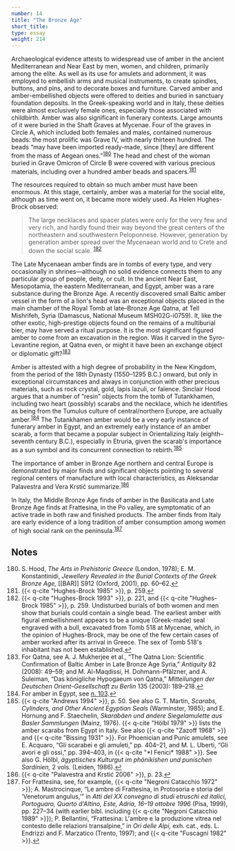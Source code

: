 ```yaml
---
number: 14
title: "The Bronze Age"
short_title:
type: essay
weight: 214
---
```

Archaeological evidence attests to widespread use of amber in the ancient Mediterranean and Near East by men, women, and children, primarily among the elite. As well as its use for amulets and adornment, it was employed to embellish arms and musical instruments, to create spindles, buttons, and pins, and to decorate boxes and furniture. Carved amber and amber-embellished objects were offered to deities and buried in sanctuary foundation deposits. In the Greek-speaking world and in Italy, these deities were almost exclusively female ones, especially those associated with childbirth. Amber was also significant in funerary contexts. Large amounts of it were buried in the Shaft Graves at Mycenae. Four of the graves in Circle A, which included both females and males, contained numerous beads: the most prolific was Grave IV, with nearly thirteen hundred. The beads “may have been imported ready-made, since [they] are different from the mass of Aegean ones.”<sup class="footnote-ref" id="fnref:180"><a href="#fn:180" rel="footnote">180</a></sup> The head and chest of the woman buried in Grave Omicron of Circle B were covered with various precious materials, including over a hundred amber beads and spacers.<sup class="footnote-ref" id="fnref:181"><a href="#fn:181" rel="footnote">181</a></sup>

The resources required to obtain so much amber must have been enormous. At this stage, certainly, amber was a material for the social elite, although as time went on, it became more widely used. As Helen Hughes-Brock observed:

> The large necklaces and spacer plates were only for the very few and very rich, and hardly found their way beyond the great centers of the northeastern and southwestern Peloponnese. However, generation by generation amber spread over the Mycenaean world and to Crete and down the social scale. <sup class="footnote-ref" id="fnref:182"><a href="#fn:182" rel="footnote">182</a></sup>

The Late Mycenaean amber finds are in tombs of every type, and very occasionally in shrines—although no solid evidence connects them to any particular group of people, deity, or cult. In the ancient Near East, Mesopotamia, the eastern Mediterranean, and Egypt, amber was a rare substance during the Bronze Age. A recently discovered small Baltic amber vessel in the form of a lion's head was an exceptional objects placed in the main chamber of the Royal Tomb at late–Bronze Age Qatna, at Tell Mishrifeh, Syria (Damascus, National Museum MSH02G-i0759). It, like the other exotic, high-prestige objects found on the remains of a multiburial bier, may have served a ritual purpose. It is the most significant figured amber to come from an excavation in the region. Was it carved in the Syro-Levantine region, at Qatna even, or might it have been an exchange object or diplomatic gift?<sup class="footnote-ref" id="fnref:183"><a href="#fn:183" rel="footnote">183</a></sup>

Amber is attested with a high degree of probability in the New Kingdom, from the period of the 18th Dynasty (1550–1295 B.C.) onward, but only in exceptional circumstances and always in conjunction with other precious materials, such as rock crystal, gold, lapis lazuli, or faïence. Sinclair Hood argues that a number of “resin” objects from the tomb of Tutankhamen, including two heart (possibly) scarabs and the necklace, which he identifies as being from the Tumulus culture of central/northern Europe, are actually amber.<sup class="footnote-ref" id="fnref:184"><a href="#fn:184" rel="footnote">184</a></sup> The Tutankhamen amber would be a very early instance of funerary amber in Egypt, and an extremely early instance of an amber scarab, a form that became a popular subject in Orientalizing Italy (eighth–seventh century B.C.), especially in Etruria, given the scarab's importance as a sun symbol and its concurrent connection to rebirth.<sup class="footnote-ref" id="fnref:185"><a href="#fn:185" rel="footnote">185</a></sup>

The importance of amber in Bronze Age northern and central Europe is demonstrated by major finds and significant objects pointing to several regional centers of manufacture with local characteristics, as Aleksandar Palavestra and Vera Krstić summarize.<sup class="footnote-ref" id="fnref:186"><a href="#fn:186" rel="footnote">186</a></sup>

In Italy, the Middle Bronze Age finds of amber in the Basilicata and Late Bronze Age finds at Frattesina, in the Po valley, are symptomatic of an active trade in both raw and finished products. The amber finds from Italy are early evidence of a long tradition of amber consumption among women of high social rank on the peninsula.<sup class="footnote-ref" id="fnref:187"><a href="#fn:187" rel="footnote">187</a></sup>

## Notes

<ol start="180">
<li id="fn:180">S. Hood, <i>The Arts in Prehistoric Greece</i> (London, 1978); E. M. Konstantinidi, <i>Jewellery Revealed in the Burial Contexts of the Greek Bronze Age,</i> [[BAR]] S912 (Oxford, 2001), pp. 60–62.<a class="footnote-return" href="#fnref:180">↩</a></li>

<li id="fn:181">{{< q-cite "Hughes-Brock 1985" >}}, p. 259.<a class="footnote-return" href="#fnref:181">↩</a></li>

<li id="fn:182">{{< q-cite "Hughes-Brock 1993" >}}, p. 221, and {{< q-cite "Hughes-Brock 1985" >}}, p. 259. Undisturbed burials of both women and men show that burials could contain a single bead. The earliest amber with figural embellishment appears to be a unique (Greek-made) seal engraved with a bull, excavated from Tomb 518 at Mycenae, which, in the opinion of Hughes-Brock, may be one of the few certain cases of amber worked after its arrival in Greece. The sex of Tomb 518's inhabitant has not been established.<a class="footnote-return" href="#fnref:182">↩</a></li>

<li id="fn:183">For Qatna, see A. J. Mukherjee et al., “The Qatna Lion: Scientific Confirmation of Baltic Amber in Late Bronze Age Syria,” <i>Antiquity</i> 82 (2008): 49–59; and M. Al-Maqdissi, H. Dohmann-Pfälzner, and A. Suleiman, “Das königliche Hypogaeum von Qatna,” <i>Mitteilungen der Deutschen Orient-Gesellschaft zu Berlin</i> 135 (2003): 189–218.<a class="footnote-return" href="#fnref:183">↩</a></li>

<li id="fn:184">For amber in Egypt, see <a href="../10/#fn:103">n. 103</a>.<a class="footnote-return" href="#fnref:184">↩</a></li>

<li id="fn:185">{{< q-cite "Andrews 1994" >}}, p. 50. See also G. T. Martin, <i>Scarabs, Cylinders, and Other Ancient Egyptian Seals</i> (Warminster, 1985); and E. Hornung and F. Staechelin, <i>Skarabäen und andere Siegelamulette aus Basler Sammlungen</i> (Mainz, 1976). {{< q-cite "Hölbl 1979" >}} lists the amber scarabs from Egypt in Italy. See also {{< q-cite "Zazoff 1968" >}} and {{< q-cite "Bissing 1931" >}}. For Phoenician and Punic amulets, see E. Acquaro, “Gli scarabei e gli amuleti,” pp. 404–21, and M. L. Uberti, “Gli avori e gli ossi,” pp. 394–403, in {{< q-cite "*I Fenici* 1988" >}}. See also G. Hölbl, <i>ägyptisches Kulturgut im phönikishen und punischen Sardinien,</i> 2 vols. (Leiden, 1986).<a class="footnote-return" href="#fnref:185">↩</a></li>

<li id="fn:186">{{< q-cite "Palavestra and Krstić 2006" >}}, p. 23.<a class="footnote-return" href="#fnref:186">↩</a></li>

<li id="fn:187">For Frattesina, see, for example, {{< q-cite "Negroni Catacchio 1972" >}}; A. Mastrocinque, “Le ambre di Frattesina, in Protosoria e storia del ‘Venetorum angulus,’” in <i>Atti del XX convegno di studi etruschi ed italici, Portoguaro, Quarto d'Altino, Este, Adria, 16–19 ottobre 1996</i> (Pisa, 1999), pp. 227–34 (with earlier bibl. including {{< q-cite "Negroni Catacchio 1989" >}}); P. Bellantini, “Frattesina: L'ambre e la produzione vitrea nel contesto delle relazioni transalpine,” in <i>Ori delle Alpi,</i> exh. cat., eds. L. Endrizzi and F. Marzatico (Trento, 1997); and {{< q-cite "Fuscagni 1982" >}}.<a class="footnote-return" href="#fnref:187">↩</a></li>
</ol>
